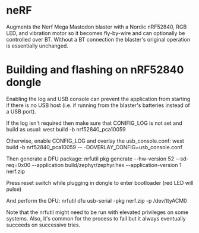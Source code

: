 # neRF
Augments the Nerf Mega Mastodon blaster with a Nordic nRF52840, RGB LED, and vibration motor so it
becomes fly-by-wire and can optionally be controlled over BT. Without a BT connection the
blaster's original operation is essentially unchanged.

# Building and flashing on nRF52840 dongle
Enabling the log and USB console can prevent the application from starting if there is no USB
host (i.e. if running from the blaster's batteries instead of a USB port).

If the log isn't required then make sure that CONIFIG_LOG is not set and build as usual:
west build -b nrf52840_pca10059

Otherwise, enable CONFIG_LOG and overlay the usb_console.conf:
west build -b nrf52840_pca10059 -- -DOVERLAY_CONFIG=usb_console.conf

Then generate a DFU package:
nrfutil pkg generate --hw-version 52 --sd-req=0x00 --application build/zephyr/zephyr.hex --application-version 1 nerf.zip

Press reset switch while plugging in dongle to enter bootloader (red LED will pulse)

And perform the DFU:
nrfutil dfu usb-serial -pkg nerf.zip -p /dev/ttyACM0

Note that the nrfutil might need to be run with elevated privileges on some systems. Also, it's
common for the process to fail but it always eventually succeeds on successive tries.

